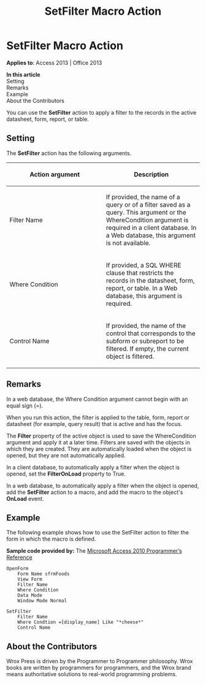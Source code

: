 ﻿---
title: SetFilter Macro Action
TOCTitle: SetFilter Macro Action
ms:assetid: dee699e2-0840-1612-23ce-199ef8d30566
ms:mtpsurl: https://msdn.microsoft.com/en-us/library/Ff835438(v=office.15)
ms:contentKeyID: 48548203
ms.date: 09/18/2015
mtps_version: v=office.15
f1_keywords:
- vbaac10.chm122943
f1_categories:
- Office.Version=v15
---

# SetFilter Macro Action


**Applies to**: Access 2013 | Office 2013

**In this article**  
Setting  
Remarks  
Example  
About the Contributors  

You can use the **SetFilter** action to apply a filter to the records in the active datasheet, form, report, or table.

## Setting

The **SetFilter** action has the following arguments.

<table>
<colgroup>
<col style="width: 50%" />
<col style="width: 50%" />
</colgroup>
<thead>
<tr class="header">
<th><p>Action argument</p></th>
<th><p>Description</p></th>
</tr>
</thead>
<tbody>
<tr class="odd">
<td><p>Filter Name</p></td>
<td><p>If provided, the name of a query or of a filter saved as a query. This argument or the WhereCondition argument is required in a client database. In a Web database, this argument is not available.</p></td>
</tr>
<tr class="even">
<td><p>Where Condition</p></td>
<td><p>If provided, a SQL WHERE clause that restricts the records in the datasheet, form, report, or table. In a Web database, this argument is required.</p></td>
</tr>
<tr class="odd">
<td><p>Control Name</p></td>
<td><p>If provided, the name of the control that corresponds to the subform or subreport to be filtered. If empty, the current object is filtered.</p></td>
</tr>
</tbody>
</table>


## Remarks

In a web database, the Where Condition argument cannot begin with an equal sign (=).

When you run this action, the filter is applied to the table, form, report or datasheet (for example, query result) that is active and has the focus.

The **Filter** property of the active object is used to save the WhereCondition argument and apply it at a later time. Filters are saved with the objects in which they are created. They are automatically loaded when the object is opened, but they are not automatically applied.

In a client database, to automatically apply a filter when the object is opened, set the **FilterOnLoad** property to True.

In a web database, to automatically apply a filter when the object is opened, add the **SetFilter** action to a macro, and add the macro to the object's **OnLoad** event.

## Example

The following example shows how to use the SetFilter action to filter the form in which the macro is defined.

**Sample code provided by:** The [Microsoft Access 2010 Programmer’s Reference](http://www.wrox.com/wileycda/wroxtitle/access-2010-programmer-s-reference.productcd-0470591668.html)

    OpenForm
        Form Name sfrmFoods
        View Form
        Filter Name
        Where Condition
        Data Mode
        Window Mode Normal
    
    SetFilter
        Filter Name
        Where Condtion =[display_name] Like "*cheese*"
        Control Name

## About the Contributors

Wrox Press is driven by the Programmer to Programmer philosophy. Wrox books are written by programmers for programmers, and the Wrox brand means authoritative solutions to real-world programming problems.

